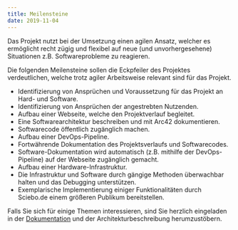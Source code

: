 ```yaml
---
title: Meilensteine
date: 2019-11-04
---
```


Das Projekt nutzt bei der Umsetzung einen agilen Ansatz, welcher es ermöglicht
recht zügig und flexibel auf neue (und unvorhergesehene) Situationen z.B.
Softwareprobleme zu reagieren.

<!--more-->

Die folgenden Meilensteine sollen die Eckpfeiler des Projektes verdeutlichen, welche trotz agiler Arbeitsweise relevant sind für das Projekt.

<ul class="milestones milestones-bordered">
  <li>
    <i class="milestone-success glyphicon glyphicon-ok"> </i>
    Identifizierung von Ansprüchen und Voraussetzung für das Projekt an Hard- und Software.
  </li>
  <li>
    <i class="milestone-success glyphicon glyphicon-ok"> </i>
    Identifizierung von Ansprüchen der angestrebten Nutzenden.
  </li>
  <li>
    <i class="milestone-success glyphicon glyphicon-ok"> </i>
    Aufbau einer Webseite, welche den Projektverlauf begleitet.
  </li>
  <li>
    <i class="milestone-info glyphicon glyphicon-arrow-right"> </i>
    Eine Softwarearchitektur beschreiben und mit Arc42 dokumentieren.
  </li>
  <li>
    <i class="milestone-primary glyphicon glyphicon-arrow-right"> </i>
    Softwarecode öffentlich zugänglich machen.
  </li>
  <li>
    <i class="milestone-info glyphicon glyphicon-arrow-right"> </i>
    Aufbau einer DevOps-Pipeline.
  <li>
    <i class="milestone-primary glyphicon glyphicon-paperclip"></i>
    Fortwährende Dokumentation des Projektsverlaufs und Softwarecodes.
  </li>
  <li>
    <i class="milestone-info glyphicon glyphicon-wrench"> </i>
    Software-Dokumentation wird automatisch (z.B. mithilfe der DevOps-Pipeline) auf der Webseite zugänglich gemacht.
  </li>
  <li>
    <i class="milestone-info fa fa-road"> </i>
    Aufbau einer Hardware-Infrastruktur.
  </li>
  <li>
    <i class="milestone-warning glyphicon glyphicon-stats"> </i>
    Die Infrastruktur und Software durch gängige Methoden überwachbar halten und das Debugging unterstützen.
  </li>
  <li>
    <i class="milestone-warning fas fa-users"> </i>
    Exemplarische Implementierung einiger Funktionalitäten durch Sciebo.de einem größeren Publikum bereitstellen.
  </li><!--
  <li>
    <i class="milestone-error fas fa-times"> </i>
    Lorem ipsum dolor sit amet, consectetur adipiscing elit...
  </li>-->
</ul>

Falls Sie sich für einige Themen interessieren, sind Sie herzlich eingeladen in der [Dokumentation](/de/page/doc) und der Architekturbeschreibung herumzustöbern.
